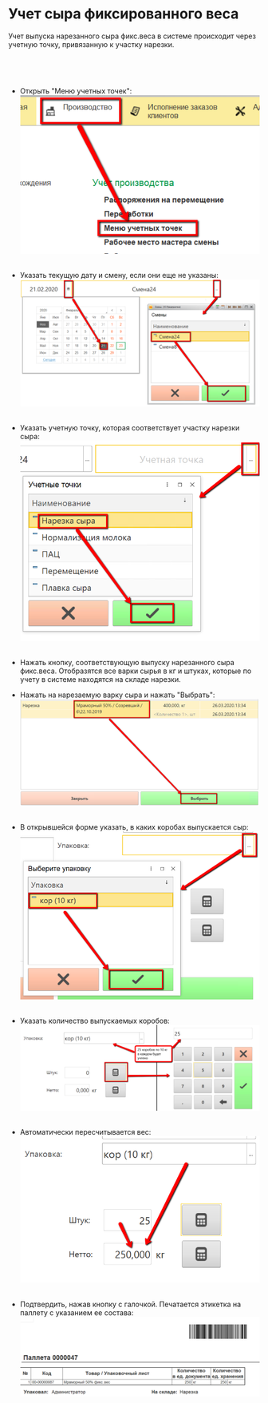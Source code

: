 # Учет сыра фиксированного веса


Учет выпуска нарезанного сыра фикс.веса в системе происходит через
учетную точку, привязанную к участку нарезки.

 

 

-   Открыть "Меню учетных точек":
    ![](AccountingCheeseFixedWeight.assets/drex_uchet_syra_fiksirovannogo_vesa_custom.png)
     
-   Указать текущую дату и смену, если они еще не указаны:
    ![](AccountingCheeseFixedWeight.assets/drex_uchet_syra_fiksirovannogo_vesa_custom_2.png)
     
-   Указать учетную точку, которая соответствует участку нарезки сыра:
    ![](AccountingCheeseFixedWeight.assets/drex_uchet_syra_fiksirovannogo_vesa_custom_3.png)
     
-   Нажать кнопку, соответствующую выпуску нарезанного сыра фикс.веса.
    Отобразятся все варки сырья в кг и штуках, которые по учету в
    системе находятся на складе нарезки.
    
-   Нажать на нарезаемую варку сыра и нажать "Выбрать":
    ![](AccountingCheeseFixedWeight.assets/drex_uchet_syra_fiksirovannogo_vesa_custom_4.png)
     
-   В открывшейся форме указать, в каких коробах выпускается сыр:
    ![](AccountingCheeseFixedWeight.assets/drex_uchet_syra_fiksirovannogo_vesa_custom_5.png)
     
-   Указать количество выпускаемых коробов:
    ![](AccountingCheeseFixedWeight.assets/drex_uchet_syra_fiksirovannogo_vesa_custom_6.png)
     
-   Автоматически пересчитывается вес:
    ![](AccountingCheeseFixedWeight.assets/drex_uchet_syra_fiksirovannogo_vesa_custom_7.png)
     
-   Подтвердить, нажав кнопку с галочкой. Печатается этикетка на паллету
    с указанием ее состава:
    ![](AccountingCheeseFixedWeight.assets/drex_uchet_syra_fiksirovannogo_vesa_custom_8.png)

